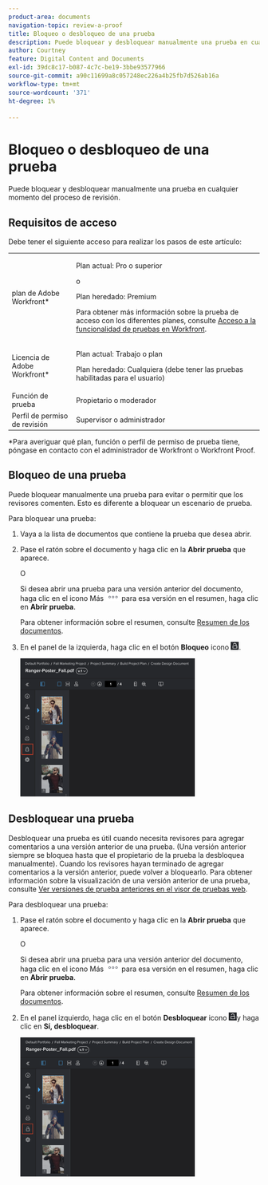 ```yaml
---
product-area: documents
navigation-topic: review-a-proof
title: Bloqueo o desbloqueo de una prueba
description: Puede bloquear y desbloquear manualmente una prueba en cualquier momento del proceso de revisión.
author: Courtney
feature: Digital Content and Documents
exl-id: 39dc8c17-b087-4c7c-be19-3bbe93577966
source-git-commit: a90c11699a8c057248ec226a4b25fb7d526ab16a
workflow-type: tm+mt
source-wordcount: '371'
ht-degree: 1%

---
```


# Bloqueo o desbloqueo de una prueba

Puede bloquear y desbloquear manualmente una prueba en cualquier momento del proceso de revisión.

## Requisitos de acceso

Debe tener el siguiente acceso para realizar los pasos de este artículo:

<table style="table-layout:auto"> 
 <col> 
 <col> 
 <tbody> 
  <tr> 
   <td role="rowheader">plan de Adobe Workfront*</td> 
   <td> <p>Plan actual: Pro o superior</p> <p>o</p> <p>Plan heredado: Premium</p> <p>Para obtener más información sobre la prueba de acceso con los diferentes planes, consulte <a href="/help/quicksilver/administration-and-setup/manage-workfront/configure-proofing/access-to-proofing-functionality.md" class="MCXref xref">Acceso a la funcionalidad de pruebas en Workfront</a>.</p> </td> 
  </tr> 
  <tr> 
   <td role="rowheader">Licencia de Adobe Workfront*</td> 
   <td> <p>Plan actual: Trabajo o plan</p> <p>Plan heredado: Cualquiera (debe tener las pruebas habilitadas para el usuario)</p> </td> 
  </tr> 
  <tr> 
   <td role="rowheader">Función de prueba</td> 
   <td>Propietario o moderador</td> 
  </tr> 
  <tr> 
   <td role="rowheader">Perfil de permiso de revisión </td> 
   <td>Supervisor o administrador</td> 
  </tr> 
 </tbody> 
</table>

&#42;Para averiguar qué plan, función o perfil de permiso de prueba tiene, póngase en contacto con el administrador de Workfront o Workfront Proof.

## Bloqueo de una prueba

Puede bloquear manualmente una prueba para evitar o permitir que los revisores comenten. Esto es diferente a bloquear un escenario de prueba.

Para bloquear una prueba:

1. Vaya a la lista de documentos que contiene la prueba que desea abrir.
1. Pase el ratón sobre el documento y haga clic en la **Abrir prueba** que aparece.

   O

   Si desea abrir una prueba para una versión anterior del documento, haga clic en el icono Más ![](assets/more-icon.png) para esa versión en el resumen, haga clic en **Abrir prueba**.

   Para obtener información sobre el resumen, consulte [Resumen de los documentos](../../../../documents/managing-documents/summary-for-documents.md).

1. En el panel de la izquierda, haga clic en el botón **Bloqueo** icono ![](assets/unlock-proof-icon.png).

   ![](assets/lock-proof-350x277.png)

## Desbloquear una prueba

Desbloquear una prueba es útil cuando necesita revisores para agregar comentarios a una versión anterior de una prueba. (Una versión anterior siempre se bloquea hasta que el propietario de la prueba la desbloquea manualmente). Cuando los revisores hayan terminado de agregar comentarios a la versión anterior, puede volver a bloquearlo. Para obtener información sobre la visualización de una versión anterior de una prueba, consulte [Ver versiones de prueba anteriores en el visor de pruebas web](../../../../workfront-proof/wp-work-proofsfiles/review-proofs-wpv/view-previous-proof-versions.md).

Para desbloquear una prueba:

1. Pase el ratón sobre el documento y haga clic en la **Abrir prueba** que aparece.

   O

   Si desea abrir una prueba para una versión anterior del documento, haga clic en el icono Más ![](assets/more-icon.png) para esa versión en el resumen, haga clic en **Abrir prueba**.

   Para obtener información sobre el resumen, consulte [Resumen de los documentos](../../../../documents/managing-documents/summary-for-documents.md).

1. En el panel izquierdo, haga clic en el botón **Desbloquear** icono ![](assets/unlock-proof-icon.png)y haga clic en **Sí, desbloquear**.

   ![](assets/copy-of-unlock-proof-350x279.png)
